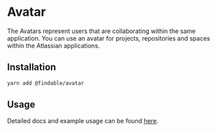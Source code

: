 # Avatar

The Avatars represent users that are collaborating within the same application. You can use an avatar for projects, repositories and spaces within the Atlassian applications.

## Installation

```sh
yarn add @findable/avatar
```

## Usage

Detailed docs and example usage can be found [here](https://atlaskit.atlassian.com/packages/core/avatar).
